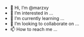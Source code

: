 - 👋 Hi, I’m @marzxy
- 👀 I’m interested in ...
- 🌱 I’m currently learning ...
- 💞️ I’m looking to collaborate on ...
- 📫 How to reach me ...

<!---
marzxy/marzxy is a ✨ special ✨ repository because its `README.md` (this file) appears on your GitHub profile.
You can click the Preview link to take a look at your changes.
--->
